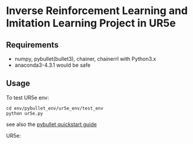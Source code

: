 # Inverse Reinforcement Learning and Imitation Learning Project in UR5e
## Requirements
- numpy, pybullet(bullet3), chainer, chainerrl with Python3.x
- anaconda3-4.3.1 would be safe
## Usage
To test UR5e env:
```
cd env/pybullet_env/ur5e_env/test_env
python ur5e.py
```
see also the [pybullet quickstart guide](https://docs.google.com/document/d/10sXEhzFRSnvFcl3XxNGhnD4N2SedqwdAvK3dsihxVUA/edit#)

UR5e:
<img arc="https://github.com/alpha-soliton/IRLandILinUR5e/blob/master/env/pybulletenv/ur5e_env/test_env/screenshot_ur5e_testenv.png"/>
